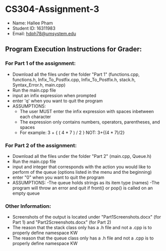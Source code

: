 # CS304-Assignment-3
- Name: Hallee Pham
- Student ID: 16311983
- Email: hdph78@umsystem.edu
## Program Execution Instructions for Grader:
### For Part 1 of the assignment:
- Download all the files under the folder "Part 1" (functions.cpp, functions.h, Infix_To_Postfix.cpp, Infix_To_Postfix.h, stack.h, Syntax_Error.h, main.cpp)
- Run the main.cpp file
- input an infix expression when prompted
- enter 'q' when you want to quit the program
- ASSUMPTIONS:
  - The user MUST enter the infix expression with spaces inbetween each character
  - The expression only contains numbers, operators, parentheses, and spaces
  - For example: 3 + { ( 4 * 7 ) / 2 } NOT: 3+{(4 * 7)/2}
### For Part 2 of the assignment:
- Download all the files under the folder "Part 2" (main.cpp, Queue.h)
- Run the main.cpp file
- input and integer that corresponds with the action you would like to perform of the queue (options listed in the menu and the beginning)
- enter "0" when you want to quit the program
- ASSUMPTIONS:
  -The queue holds strings as its item type (names)
  -The program will throw an error and quit if front() or pop() is called on an empty queue
### Other Information:
- Screenshots of the output is located under "Part1Screenshots.docx" (for Part 1) and "Part2Screenshots.docx" (for Part 2)
- The reason that the stack class only has a .h file and not a .cpp is to properly define namespace KW
- The reason that the queue class only has a .h file and not a .cpp is to properly define namespace KW
